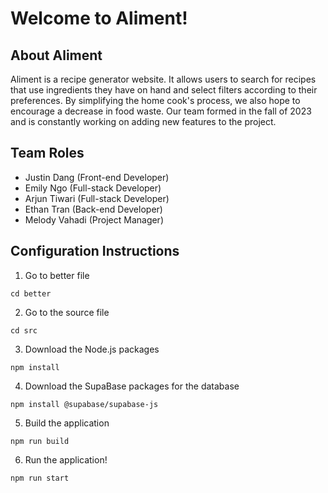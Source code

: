 # __Welcome to Aliment!__

## About Aliment
Aliment is a recipe generator website. It allows users to search for recipes that use ingredients they have on hand and select filters according to their preferences. By simplifying the home cook's process, we also hope to encourage a decrease in food waste. Our team formed in the fall of 2023 and is constantly working on adding new features to the project.

## Team Roles
- Justin Dang (Front-end Developer)
- Emily Ngo (Full-stack Developer)
- Arjun Tiwari (Full-stack Developer)
- Ethan Tran (Back-end Developer)
- Melody Vahadi (Project Manager)

## Configuration Instructions
1. Go to better file
```
cd better
```
2. Go to the source file
```
cd src
```
3. Download the Node.js packages
```
npm install
```
4. Download the SupaBase packages for the database
```
npm install @supabase/supabase-js
```
5. Build the application
```
npm run build
```
6. Run the application!
```
npm run start
```

